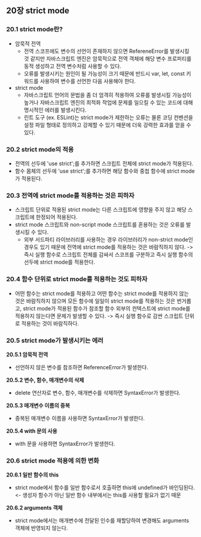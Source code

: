 ## 20장 strict mode

### 20.1 strict mode란?

- 암묵적 전역
  - 전역 스코프에도 변수의 선언이 존재하지 않으면 RefereneError를 발생시킬 것 같지만 자바스크립트 엔진은 암묵적으로 전역 객체에 해당 변수 프로퍼티를 동적 생성하고 전역 변수처럼 사용할 수 있다.
  - 오류를 발생시키는 원인이 될 가능성이 크기 때문에 반드시 var, let, const 키워드를 사용하여 변수를 선언한 다음 사용해야 한다.
- strict mode
  - 자바스크립트 언어의 문법을 좀 더 엄격히 적용하여 오류를 발생시킬 가능성이 높거나 자바스크립트 엔진의 최적화 작업에 문제를 일으킬 수 있는 코드에 대해 명시적인 에러를 발생시킨다.
  - 린트 도구 (ex. ESLint)는 strict mode가 제한하는 오류는 물론 코딩 컨벤션을 설정 파일 형태로 정의하고 강제할 수 있기 때문에 더욱 강력한 효과를 얻을 수 있다.

### 20.2 strict mode의 적용

- 전역의 선두에 'use strict';를 추가하면 스크립트 전체에 strict mode가 적용된다.
- 함수 몸체의 선두에 'use strict';를 추가하면 해당 함수와 중첩 함수에 strict mode가 적용된다.

### 20.3 전역에 strict mode를 적용하는 것은 피하자

- 스크립트 단위로 적용된 strict mode는 다른 스크립트에 영향을 주지 않고 해당 스크립트에 한정되어 적용된다.
- strict mode 스크립트와 non-script mode 스크립트를 혼용하는 것은 오류를 발생시킬 수 있다.
  - 외부 서드파티 라이브러리를 사용하는 경우 라이브러리가 non-strict mode인 경우도 있기 때문에 전역에 strict mode를 적용하는 것은 바람직하지 않다.
    -> 즉시 실행 함수로 스크립트 전체를 감싸서 스코프를 구분하고 즉시 실행 함수의 선두에 strict mode를 적용한다.

### 20.4 함수 단위로 strict mode를 적용하는 것도 피하자

- 어떤 함수는 strict mode를 적용하고 어떤 함수는 strict mode를 적용하지 않는 것은 바람직하지 않으며 모든 함수에 일일이 strict mode를 적용하는 것은 번거롭고, strict mode가 적용된 함수가 참조할 함수 외부의 컨텍스트에 strict mode를 적용하지 않는다면 문제가 발생할 수 있다.
  -> 즉시 실행 함수로 감싼 스크립트 단위로 적용하는 것이 바람직하다.

### 20.5 strict mode가 발생시키는 에러

**20.5.1 암묵적 전역**

- 선언하지 않은 변수를 참조하면 ReferenceError가 발생한다.

**20.5.2 변수, 함수, 매개변수의 삭제**

- delete 연산자로 변수, 함수, 매개변수를 삭제하면 SyntaxError가 발생한다.

**20.5.3 매개변수 이름의 중복**

- 중복된 매개변수 이름을 사용하면 SyntaxError가 발생한다.

**20.5.4 with 문의 사용**

- with 문을 사용하면 SyntaxError가 발생한다.

### 20.6 strict mode 적용에 의한 변화

**20.6.1 일반 함수의 this**

- strict mode에서 함수를 일반 함수로서 호출하면 this에 undefined가 바인딩된다. <- 생성자 함수가 아닌 일반 함수 내부에서는 this를 사용할 필요가 없기 때문

**20.6.2 arguments 객체**

- strict mode에서는 매개변수에 전달된 인수를 재할당하여 변경해도 arguments 객체에 반영되지 않는다.
